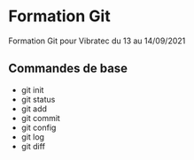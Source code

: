# Formation Git

Formation Git pour Vibratec du 13 au 14/09/2021

## Commandes de base

* git init
* git status
* git add
* git commit
* git config
* git log
* git diff
